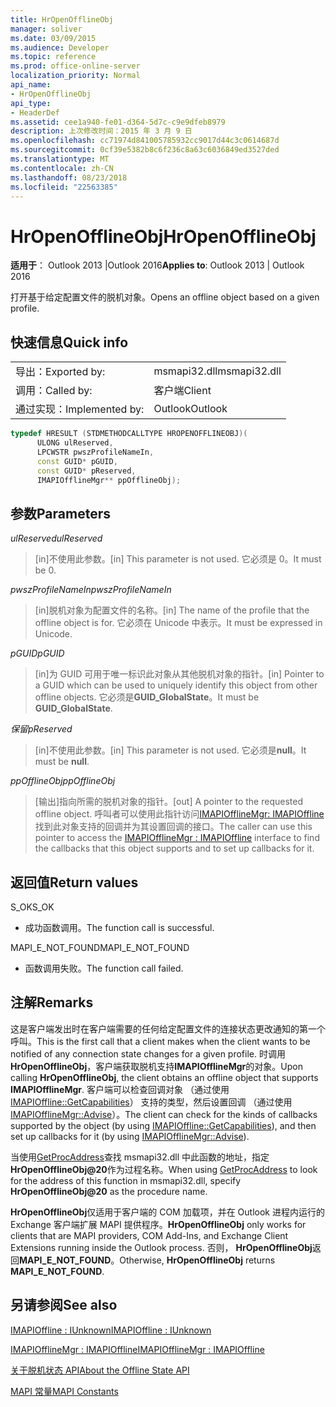 ```yaml
---
title: HrOpenOfflineObj
manager: soliver
ms.date: 03/09/2015
ms.audience: Developer
ms.topic: reference
ms.prod: office-online-server
localization_priority: Normal
api_name:
- HrOpenOfflineObj
api_type:
- HeaderDef
ms.assetid: cee1a940-fe01-d364-5d7c-c9e9dfeb8979
description: 上次修改时间：2015 年 3 月 9 日
ms.openlocfilehash: cc71974d841005785932cc9017d44c3c0614687d
ms.sourcegitcommit: 0cf39e5382b8c6f236c8a63c6036849ed3527ded
ms.translationtype: MT
ms.contentlocale: zh-CN
ms.lasthandoff: 08/23/2018
ms.locfileid: "22563385"
---
```

# <a name="hropenofflineobj"></a><span data-ttu-id="6d6ac-103">HrOpenOfflineObj</span><span class="sxs-lookup"><span data-stu-id="6d6ac-103">HrOpenOfflineObj</span></span>

  
  
<span data-ttu-id="6d6ac-104">**适用于**： Outlook 2013 |Outlook 2016</span><span class="sxs-lookup"><span data-stu-id="6d6ac-104">**Applies to**: Outlook 2013 | Outlook 2016</span></span> 
  
<span data-ttu-id="6d6ac-105">打开基于给定配置文件的脱机对象。</span><span class="sxs-lookup"><span data-stu-id="6d6ac-105">Opens an offline object based on a given profile.</span></span>
  
## <a name="quick-info"></a><span data-ttu-id="6d6ac-106">快速信息</span><span class="sxs-lookup"><span data-stu-id="6d6ac-106">Quick info</span></span>

|||
|:-----|:-----|
|<span data-ttu-id="6d6ac-107">导出：</span><span class="sxs-lookup"><span data-stu-id="6d6ac-107">Exported by:</span></span>  <br/> |<span data-ttu-id="6d6ac-108">msmapi32.dll</span><span class="sxs-lookup"><span data-stu-id="6d6ac-108">msmapi32.dll</span></span>  <br/> |
|<span data-ttu-id="6d6ac-109">调用：</span><span class="sxs-lookup"><span data-stu-id="6d6ac-109">Called by:</span></span>  <br/> |<span data-ttu-id="6d6ac-110">客户端</span><span class="sxs-lookup"><span data-stu-id="6d6ac-110">Client</span></span>  <br/> |
|<span data-ttu-id="6d6ac-111">通过实现：</span><span class="sxs-lookup"><span data-stu-id="6d6ac-111">Implemented by:</span></span>  <br/> |<span data-ttu-id="6d6ac-112">Outlook</span><span class="sxs-lookup"><span data-stu-id="6d6ac-112">Outlook</span></span>  <br/> |
   
```cpp
typedef HRESULT (STDMETHODCALLTYPE HROPENOFFLINEOBJ)( 
      ULONG ulReserved, 
      LPCWSTR pwszProfileNameIn, 
      const GUID* pGUID, 
      const GUID* pReserved, 
      IMAPIOfflineMgr** ppOfflineObj); 

```

## <a name="parameters"></a><span data-ttu-id="6d6ac-113">参数</span><span class="sxs-lookup"><span data-stu-id="6d6ac-113">Parameters</span></span>

 <span data-ttu-id="6d6ac-114">_ulReserved_</span><span class="sxs-lookup"><span data-stu-id="6d6ac-114">_ulReserved_</span></span>
  
> <span data-ttu-id="6d6ac-115">[in]不使用此参数。</span><span class="sxs-lookup"><span data-stu-id="6d6ac-115">[in] This parameter is not used.</span></span> <span data-ttu-id="6d6ac-116">它必须是 0。</span><span class="sxs-lookup"><span data-stu-id="6d6ac-116">It must be 0.</span></span>
    
 <span data-ttu-id="6d6ac-117">_pwszProfileNameIn_</span><span class="sxs-lookup"><span data-stu-id="6d6ac-117">_pwszProfileNameIn_</span></span>
  
> <span data-ttu-id="6d6ac-118">[in]脱机对象为配置文件的名称。</span><span class="sxs-lookup"><span data-stu-id="6d6ac-118">[in] The name of the profile that the offline object is for.</span></span> <span data-ttu-id="6d6ac-119">它必须在 Unicode 中表示。</span><span class="sxs-lookup"><span data-stu-id="6d6ac-119">It must be expressed in Unicode.</span></span> 
    
 <span data-ttu-id="6d6ac-120">_pGUID_</span><span class="sxs-lookup"><span data-stu-id="6d6ac-120">_pGUID_</span></span>
  
> <span data-ttu-id="6d6ac-121">[in]为 GUID 可用于唯一标识此对象从其他脱机对象的指针。</span><span class="sxs-lookup"><span data-stu-id="6d6ac-121">[in] Pointer to a GUID which can be used to uniquely identify this object from other offline objects.</span></span> <span data-ttu-id="6d6ac-122">它必须是**GUID_GlobalState**。</span><span class="sxs-lookup"><span data-stu-id="6d6ac-122">It must be **GUID_GlobalState**.</span></span>
    
 <span data-ttu-id="6d6ac-123">_保留_</span><span class="sxs-lookup"><span data-stu-id="6d6ac-123">_pReserved_</span></span>
  
> <span data-ttu-id="6d6ac-124">[in]不使用此参数。</span><span class="sxs-lookup"><span data-stu-id="6d6ac-124">[in] This parameter is not used.</span></span> <span data-ttu-id="6d6ac-125">它必须是**null**。</span><span class="sxs-lookup"><span data-stu-id="6d6ac-125">It must be **null**.</span></span>
    
 <span data-ttu-id="6d6ac-126">_ppOfflineObj_</span><span class="sxs-lookup"><span data-stu-id="6d6ac-126">_ppOfflineObj_</span></span>
  
> <span data-ttu-id="6d6ac-127">[输出]指向所需的脱机对象的指针。</span><span class="sxs-lookup"><span data-stu-id="6d6ac-127">[out] A pointer to the requested offline object.</span></span> <span data-ttu-id="6d6ac-128">呼叫者可以使用此指针访问[IMAPIOfflineMgr: IMAPIOffline](imapiofflinemgrimapioffline.md)找到此对象支持的回调并为其设置回调的接口。</span><span class="sxs-lookup"><span data-stu-id="6d6ac-128">The caller can use this pointer to access the [IMAPIOfflineMgr : IMAPIOffline](imapiofflinemgrimapioffline.md) interface to find the callbacks that this object supports and to set up callbacks for it.</span></span> 
    
## <a name="return-values"></a><span data-ttu-id="6d6ac-129">返回值</span><span class="sxs-lookup"><span data-stu-id="6d6ac-129">Return values</span></span>

<span data-ttu-id="6d6ac-130">S_OK</span><span class="sxs-lookup"><span data-stu-id="6d6ac-130">S_OK</span></span> 
  
- <span data-ttu-id="6d6ac-131">成功函数调用。</span><span class="sxs-lookup"><span data-stu-id="6d6ac-131">The function call is successful.</span></span>
    
<span data-ttu-id="6d6ac-132">MAPI_E_NOT_FOUND</span><span class="sxs-lookup"><span data-stu-id="6d6ac-132">MAPI_E_NOT_FOUND</span></span>
  
- <span data-ttu-id="6d6ac-133">函数调用失败。</span><span class="sxs-lookup"><span data-stu-id="6d6ac-133">The function call failed.</span></span>
    
## <a name="remarks"></a><span data-ttu-id="6d6ac-134">注解</span><span class="sxs-lookup"><span data-stu-id="6d6ac-134">Remarks</span></span>

<span data-ttu-id="6d6ac-135">这是客户端发出时在客户端需要的任何给定配置文件的连接状态更改通知的第一个呼叫。</span><span class="sxs-lookup"><span data-stu-id="6d6ac-135">This is the first call that a client makes when the client wants to be notified of any connection state changes for a given profile.</span></span> <span data-ttu-id="6d6ac-136">时调用**HrOpenOfflineObj**，客户端获取脱机支持**IMAPIOfflineMgr**的对象。</span><span class="sxs-lookup"><span data-stu-id="6d6ac-136">Upon calling **HrOpenOfflineObj**, the client obtains an offline object that supports **IMAPIOfflineMgr**.</span></span> <span data-ttu-id="6d6ac-137">客户端可以检查回调对象 （通过使用[IMAPIOffline::GetCapabilities](imapioffline-getcapabilities.md)） 支持的类型，然后设置回调 （通过使用[IMAPIOfflineMgr::Advise](imapiofflinemgr-advise.md)）。</span><span class="sxs-lookup"><span data-stu-id="6d6ac-137">The client can check for the kinds of callbacks supported by the object (by using [IMAPIOffline::GetCapabilities](imapioffline-getcapabilities.md)), and then set up callbacks for it (by using [IMAPIOfflineMgr::Advise](imapiofflinemgr-advise.md)).</span></span>
  
<span data-ttu-id="6d6ac-138">当使用[GetProcAddress](http://msdn.microsoft.com/en-us/library/ms683212.aspx)查找 msmapi32.dll 中此函数的地址，指定**HrOpenOfflineObj@20**作为过程名称。</span><span class="sxs-lookup"><span data-stu-id="6d6ac-138">When using [GetProcAddress](http://msdn.microsoft.com/en-us/library/ms683212.aspx) to look for the address of this function in msmapi32.dll, specify **HrOpenOfflineObj@20** as the procedure name.</span></span> 
  
 <span data-ttu-id="6d6ac-139">**HrOpenOfflineObj**仅适用于客户端的 COM 加载项，并在 Outlook 进程内运行的 Exchange 客户端扩展 MAPI 提供程序。</span><span class="sxs-lookup"><span data-stu-id="6d6ac-139">**HrOpenOfflineObj** only works for clients that are MAPI providers, COM Add-Ins, and Exchange Client Extensions running inside the Outlook process.</span></span> <span data-ttu-id="6d6ac-140">否则， **HrOpenOfflineObj**返回**MAPI_E_NOT_FOUND**。</span><span class="sxs-lookup"><span data-stu-id="6d6ac-140">Otherwise, **HrOpenOfflineObj** returns **MAPI_E_NOT_FOUND**.</span></span> 
  
## <a name="see-also"></a><span data-ttu-id="6d6ac-141">另请参阅</span><span class="sxs-lookup"><span data-stu-id="6d6ac-141">See also</span></span>



[<span data-ttu-id="6d6ac-142">IMAPIOffline : IUnknown</span><span class="sxs-lookup"><span data-stu-id="6d6ac-142">IMAPIOffline : IUnknown</span></span>](imapiofflineiunknown.md)
  
[<span data-ttu-id="6d6ac-143">IMAPIOfflineMgr : IMAPIOffline</span><span class="sxs-lookup"><span data-stu-id="6d6ac-143">IMAPIOfflineMgr : IMAPIOffline</span></span>](imapiofflinemgrimapioffline.md)


[<span data-ttu-id="6d6ac-144">关于脱机状态 API</span><span class="sxs-lookup"><span data-stu-id="6d6ac-144">About the Offline State API</span></span>](about-the-offline-state-api.md)
  
[<span data-ttu-id="6d6ac-145">MAPI 常量</span><span class="sxs-lookup"><span data-stu-id="6d6ac-145">MAPI Constants</span></span>](mapi-constants.md)

